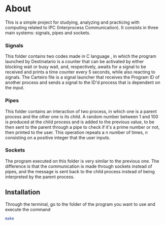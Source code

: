 # About

This is a simple project for studying, analyzing and practicing with computing related to IPC (Interprocess Communication).
It consists in three main systems: signals, pipes and sockets.

### Signals

This folder contains two codes made in C language , in which the program launched by Destinatario is a counter that can be activated by either blocking wait or busy wait, and, respectively, awaits for a signal to be received and prints a time counter every 5 seconds, while also reacting to signals.
The Carteiro file is a signal launcher that receives the Program ID of another process and sends a signal to the ID'd process that is dependent on the input.

### Pipes

This folder contains an interaction of two process, in which one is a parent process and the other one is its child. A random number between 1 and 100 is produced at the child process and is added to the previous value, to be then sent to the parent through a pipe to check if it's a prime number or not, then printed to the user. This operation repeats a n number of times, n consisting on a positive integer that the user inputs.

### Sockets

The program executed on this folder is very similar to the previous one. The difference is that the communication is made through sockets instead of pipes, and the message is sent back to the child process instead of being interpreted by the parent process.

## Installation

Through the terminal, go to the folder of the program you want to use and execute the command
  ```sh
  make
  ```
